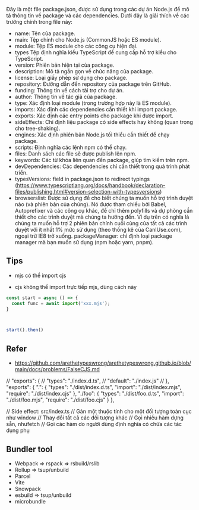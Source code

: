 Đây là một file package.json, được sử dụng trong các dự án Node.js để mô tả thông tin về package và các dependencies. Dưới đây là giải thích về các trường chính trong file này:

- name: Tên của package.
- main: Tệp chính cho Node.js (CommonJS hoặc ES module).
- module: Tệp ES module cho các công cụ hiện đại.
- types Tệp định nghĩa kiểu TypeScript để cung cấp hỗ trợ kiểu cho TypeScript.
- version: Phiên bản hiện tại của package.
- description: Mô tả ngắn gọn về chức năng của package.
- license: Loại giấy phép sử dụng cho package.
- repository: Đường dẫn đến repository của package trên GitHub.
- funding: Thông tin về cách tài trợ cho dự án.
- author: Thông tin về tác giả của package.
- type: Xác định loại module (trong trường hợp này là ES module).
- imports: Xác định các dependencies cần thiết khi import package.
- exports: Xác định các entry points cho package khi được import.
- sideEffects: Chỉ định liệu package có side effects hay không (quan trọng cho tree-shaking).
- engines: Xác định phiên bản Node.js tối thiểu cần thiết để chạy package.
- scripts: Định nghĩa các lệnh npm có thể chạy.
- files: Danh sách các file sẽ được publish lên npm.
- keywords: Các từ khóa liên quan đến package, giúp tìm kiếm trên npm.
- devDependencies: Các dependencies chỉ cần thiết trong quá trình phát triển.
- typesVersions:  field in package.json to redirect typings (https://www.typescriptlang.org/docs/handbook/declaration-files/publishing.html#version-selection-with-typesversions)
- browserslist: Được sử dụng để cho biết chúng ta muốn hỗ trợ trình duyệt nào (và phiên bản của chúng). Nó được tham chiếu bởi Babel, Autoprefixer và các công cụ khác, để chỉ thêm polyfills và dự phòng cần thiết cho các trình duyệt mà chúng ta hướng đến. Ví dụ trên có nghĩa là chúng ta muốn hỗ trợ 2 phiên bản chính cuối cùng của tất cả các trình duyệt với ít nhất 1% mức sử dụng (theo thống kê của CanIUse.com), ngoại trừ IE8 trở xuống.
 packageManager: chỉ định loại package manager mà bạn muốn sử dụng (npm hoặc yarn, pnpm).



## Tips

- mjs có thể import cjs

- cjs không thể import trực tiếp mjs, dùng cách này

```ts
const start = async () => {
  const func = await import('xxx.mjs');
}



start().then()
```

## Refer

- https://github.com/arethetypeswrong/arethetypeswrong.github.io/blob/main/docs/problems/FalseCJS.md


// "exports": {
	// 	"types": "./index.d.ts",
	// 	"default": "./index.js"
	// },
"exports": {
    ".": {
      "types": "./dist/index.d.ts",
      "import": "./dist/index.mjs",
      "require": "./dist/index.cjs"
    },
    "./foo": {
      "types": "./dist/foo.d.ts",
      "import": "./dist/foo.mjs",
      "require": "./dist/foo.cjs"
    }
  },

// Side effect: src/index.ts
// Gán một thuộc tính cho một đối tượng toàn cục như window
// Thay đổi tất cả các đối tượng khác
// Gọi nhiều hàm dựng sẵn, nhưfetch
// Gọi các hàm do người dùng định nghĩa có chứa các tác dụng phụ


## Bundler tool

- Webpack => rspack => rsbuild/rslib
- Rollup => tsup/unbuild
- Parcel
- Vite
- Snowpack
- esbuild => tsup/unbuild
- microbundle
